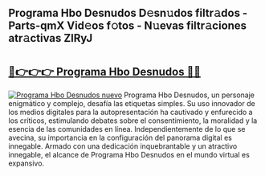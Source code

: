 ## Programa Hbo Desnudos D𝚎sn𝚞dos filtr𝚊dos - Parts-qmX Vid𝚎os f𝚘tos - N𝚞evas filtr𝚊ciones atr𝚊ctivas ZlRyJ

# <h2><a href="http://mb521i.tromn.icu/?c=Programa+Hbo+Desnudos">🔗👉👉👉 Programa Hbo Desnudos 🔗🔗</a></h2>

[![Programa Hbo Desnudos nuevo](https://i.imgur.com/pEAQMta.gif)](http://mb521i.tromn.icu/?c=Programa+Hbo+Desnudos)
Programa Hbo Desnudos, un personaje enigmático y complejo, desafía las etiquetas simples. Su uso innovador de los medios digitales para la autopresentación ha cautivado y enfurecido a los críticos, estimulando debates sobre el consentimiento, la moralidad y la esencia de las comunidades en línea. Independientemente de lo que se avecina, su importancia en la configuración del panorama digital es innegable. Armado con una dedicación inquebrantable y un atractivo innegable, el alcance de Programa Hbo Desnudos en el mundo virtual es expansivo.
